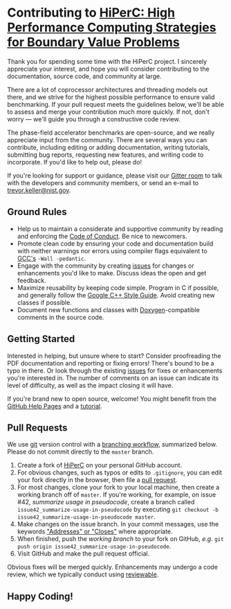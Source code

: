 # Contributing to [HiPerC: High Performance Computing Strategies for Boundary Value Problems][_hiperc]

Thank you for spending some time with the HiPerC project.
I sincerely appreciate your interest, and hope you will consider contributing
to the documentation, source code, and community at large.

There are a lot of coprocessor architectures and threading models out there, and
we strive for the highest possible performance to ensure valid benchmarking.
If your pull request meets the guidelines below, we'll be able to assess and
merge your contribution much more quickly. If not, don't worry &mdash; we'll
guide you through a constructive code review.

The phase-field accelerator benchmarks are open-source, and we really appreciate
input from the community. There are several ways you can contribute, including
editing or adding documentation, writing tutorials, submitting bug reports,
requesting new features, and writing code to incorporate. If you'd like to help
out, please do!

If you're looking for support or guidance, please visit our [Gitter room][_gitter]
to talk with the developers and community members, or send an e-mail to
trevor.keller@nist.gov.

## Ground Rules

- Help us to maintain a considerate and supportive community by reading and
  enforcing the [Code of Conduct][_conduct]. Be nice to newcomers.
- Promote clean code by ensuring your code and documentation build with neither
  warnings nor errors using compiler flags equivalent to [GCC's][_gcc]
  ```-Wall -pedantic```.
- Engage with the community by creating [issues][_issue] for changes or
  enhancements you'd like to make. Discuss ideas the open and get feedback.
- Maximize reusability by keeping code simple. Program in C if possible, and
  generally follow the [Google C++ Style Guide][_goog]. Avoid creating new
  classes if possible.
- Document new functions and classes with [Doxygen][_doxy]-compatible comments
  in the source code.

## Getting Started

Interested in helping, but unsure where to start? Consider proofreading the PDF
documentation and reporting or fixing errors! There's bound to be a typo in
there. Or look through the existing [issues][_issue] for fixes or enhancements
you're interested in. The number of comments on an issue can indicate its level
of difficulty, as well as the impact closing it will have.

If you're brand new to open source, welcome! You might benefit from the
[GitHub Help Pages][_ghhelp] and a [tutorial][_tut].

## Pull Requests

We use [git][_git] version control with a [branching workflow][_branch],
summarized below. Please do not commit directly to the ```master``` branch.

1. Create a fork of [HiPerC][_hiperc] on your personal
   GitHub account.
2. For obvious changes, such as typos or edits to ```.gitignore```, you can edit
   your fork directly in the browser, then file a [pull request][_pr].
3. For most changes, clone your fork to your local machine, then create a
   working branch off of ```master```. If you're working, for example, on issue
   #42, *summarize usage in pseudocode*, create a branch called
   ```issue42_summarize-usage-in-pseudocode``` by executing
   ```git checkout -b issue42_summarize-usage-in-pseudocode master```.
4. Make changes on the issue branch. In your commit messages, use the keywords
   ["Addresses" or "Closes"][_ghkey] where appropriate.
5. When finished, push the *working branch* to your fork on GitHub, *e.g.*
   ```git push origin issue42_summarize-usage-in-pseudocode```.
6. Visit GitHub and make the pull request official.

Obvious fixes will be merged quickly. Enhancements may undergo a code review,
which we typically conduct using [reviewable][_review].

## Happy Coding!

[_hiperc]:    https://github.com/usnistgov/hiperc
[_branch]:  http://nvie.com/posts/a-successful-git-branching-model/
[_conduct]: https://github.com/usnistgov/hiperc/blob/master/CODE_OF_CONDUCT.md
[_doxy]:    https://www.stack.nl/~dimitri/doxygen/manual/docblocks.html
[_gcc]:     https://gcc.gnu.org/
[_ghhelp]:  https://help.github.com/
[_ghkey]:   https://help.github.com/articles/closing-issues-using-keywords/
[_git]:     https://git-scm.com/
[_gitter]:  https://gitter.im/usnistgov/hiperc
[_goog]:    https://google.github.io/styleguide/cppguide.html
[_issue]:   https://github.com/usnistgov/hiperc/issues
[_pr]:      https://help.github.com/articles/about-pull-requests/
[_review]:  https://reviewable.io/reviews/usnistgov/hiperc
[_tut]:     https://egghead.io/courses/how-to-contribute-to-an-open-source-project-on-github
